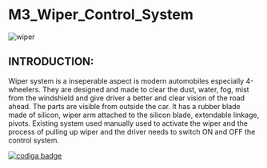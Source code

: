 # M3_Wiper_Control_System

![wiper](https://user-images.githubusercontent.com/101571637/168277342-1c88334f-2e36-494f-b66f-4cad0d07270f.gif)

<h2>INTRODUCTION:</h2>

Wiper system is a inseperable aspect is modern automobiles especially 4-wheelers. They are designed and made to clear the dust, water, fog, mist from the windshield and give driver a better and clear vision of the road ahead. The parts are visible from outside the car. It has a rubber blade made of silicon, wiper arm attached to the silicon blade, extendable linkage, pivots. Existing system used manually used to activate the wiper and the process of pulling up wiper and the driver needs to switch ON and OFF the control system.

<a href="https://app.codiga.io/hub/user/github/Vishnuprasad1234">
   <img src="https://api.codiga.io/public/badge/user/github/Vishnuprasad1234?style=light" alt="codiga badge" />
</a>
